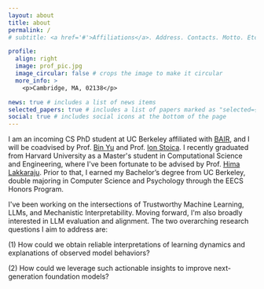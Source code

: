 ```yaml
---
layout: about
title: about
permalink: /
# subtitle: <a href='#'>Affiliations</a>. Address. Contacts. Motto. Etc.

profile:
  align: right
  image: prof_pic.jpg
  image_circular: false # crops the image to make it circular
  more_info: >
    <p>Cambridge, MA, 02138</p>

news: true # includes a list of news items
selected_papers: true # includes a list of papers marked as "selected={true}"
social: true # includes social icons at the bottom of the page
---
```


I am an incoming CS PhD student at UC Berkeley affiliated with [BAIR](https://bair.berkeley.edu/), and I will be coadvised by Prof. [Bin Yu](https://binyu.stat.berkeley.edu/) and Prof. [Ion Stoica](https://people.eecs.berkeley.edu/~istoica/). I recently graduated from Harvard University as a Master's student in Computational Science and Engineering, where I've been fortunate to be advised by Prof. [Hima Lakkaraju](https://himalakkaraju.github.io). Prior to that, I earned my Bachelor’s degree from UC Berkeley, double majoring in Computer Science and Psychology through the EECS Honors Program.


I've been working on the intersections of Trustworthy Machine Learning, LLMs, and Mechanistic Interpretability. Moving forward, I'm also broadly interested in LLM evaluation and alignment. The two overarching research questions I aim to address are:

(1) How could we obtain reliable interpretations of learning dynamics and explanations of observed model behaviors?

(2) How could we leverage such actionable insights to improve next-generation foundation models?